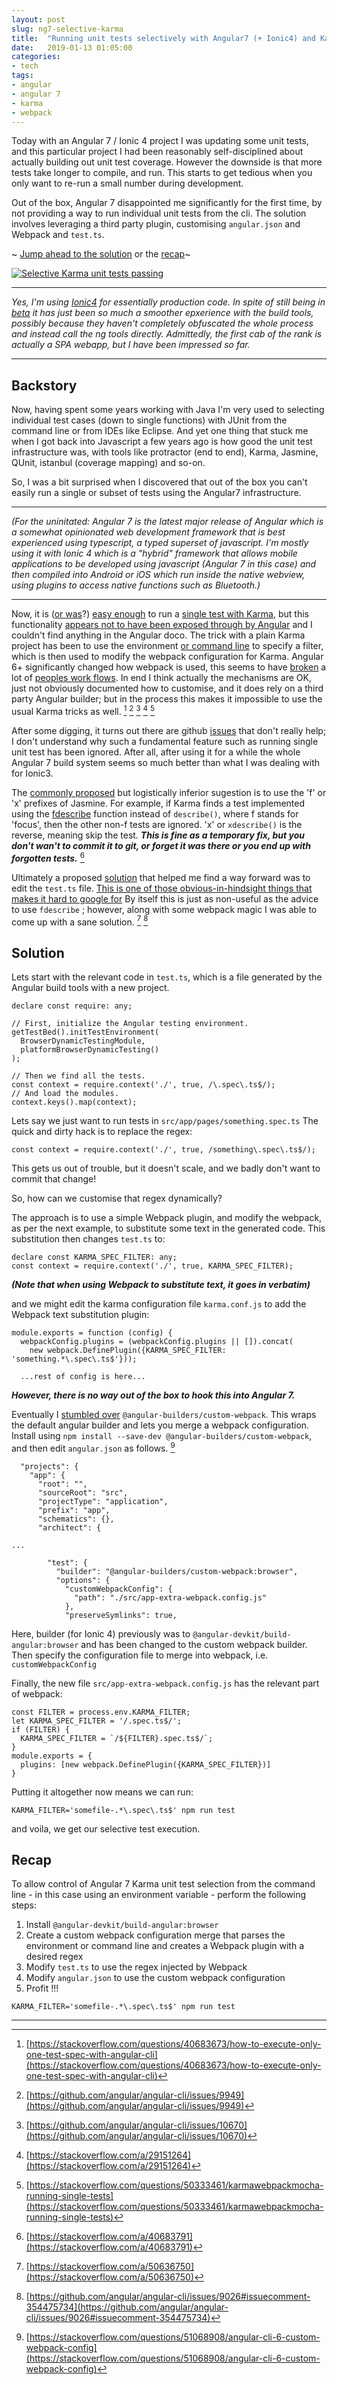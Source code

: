 ```yaml
---
layout: post
slug: ng7-selective-karma
title:  "Running unit tests selectively with Angular7 (+ Ionic4) and Karma"
date:   2019-01-13 01:05:00
categories:
- tech
tags:
- angular
- angular 7
- karma
- webpack
---
```


Today with an Angular 7 / Ionic 4 project I was updating some unit tests, and this particular project I had been reasonably  self-disciplined about actually building out  unit test coverage. However the downside is that more tests take longer to compile, and run. This starts to get tedious when you only want to re-run a small number during development.

Out of the box, Angular 7 disappointed me significantly for the first time, by not providing a way to run individual unit tests from the cli. The solution involves leveraging a third party plugin, customising `angular.json` and Webpack and `test.ts`.

~ [Jump ahead to the solution](#Solution) or the [recap](#Recap)~

[![Selective Karma unit tests passing](http://blog.oldcomputerjunk.net/images/karma-screenshot-1.png)](http://blog.oldcomputerjunk.net/images/karma-screenshot-1.png)

---

_Yes, I'm using [Ionic4](https://beta.ionicframework.com/docs/) for essentially production code. In spite of still being in [beta](https://blog.ionicframework.com/announcing-ionic-4-beta/) it has just been so much a smoother epxerience with the build tools, possibly because they haven't completely obfuscated the whole process and instead call the ng tools directly. Admittedly, the first cab of the rank is actually a SPA webapp, but I have been impressed so far._

---

## Backstory

Now, having spent some years working with Java I'm very used to selecting individual test cases (down to single functions) with JUnit from the command line or from IDEs like Eclipse. And yet one thing that stuck me when I got back into Javascript a few years ago is how good the unit test infrastructure was, with tools like protractor (end to end), Karma, Jasmine, QUnit, istanbul (coverage mapping) and so-on.

So, I was a bit surprised when I discovered that out of the box you can't easily run a single or subset of tests using the Angular7 infrastructure.

---

*(For the uninitated: Angular 7 is the latest major release of Angular which is a somewhat opinionated web development framework that is best experienced using typescript, a typed superset of javascript. I'm mostly using it with Ionic 4 which is a "hybrid" framework that allows mobile applications to be developed using javascript (Angular 7 in this case) and then compiled into Android or iOS which run inside the native webview, using plugins to access native functions such as Bluetooth.)*

---

Now, it is ([or was](https://stackoverflow.com/a/31598188/2772465)?) [easy enough](https://medium.com/@bebraw/running-individual-tests-with-karma-mocha-89aece8ba18b) to run a [single test with Karma](https://stackoverflow.com/a/29151264/2772465), but this functionality [appears not to have been exposed through by Angular](https://stackoverflow.com/questions/40683673/how-to-execute-only-one-test-spec-with-angular-cli)  and I couldn't find anything in the Angular doco. The trick with a plain Karma project has been to use the environment [or command line](https://stackoverflow.com/a/29151264)  to specify a filter, which is then used to modify the webpack configuration for Karma. Angular 6+ significantly changed how webpack is used, this seems to have [broken](https://github.com/angular/angular-cli/issues/9949) a lot of [peoples work flows](https://github.com/angular/angular-cli/issues/10670).  In end I think actually the mechanisms are OK, just not obviously documented how to customise, and it does rely on a third party Angular builder; but in the process this makes it impossible to use the usual Karma tricks as well. [^1] [^2] [^3] [^6] [^9]

After some digging, it turns out there are github [issues](https://github.com/angular/angular-cli/issues/9026) that don't really help; I don't understand why such a fundamental feature such as running single unit test has been ignored. After all, after using it for a while the whole Angular 7 build system seems so much better than what I was dealing with for Ionic3.

The [commonly proposed](https://stackoverflow.com/a/40683791) but logistically inferior sugestion is to use the 'f' or 'x' prefixes of Jasmine.  For example, if Karma finds a test implemented using the [fdescribe](https://jasmine.github.io/api/2.8/global.html#fdescribe) function instead of `describe()`, where f stands for 'focus', then the other non-f tests are ignored. 'x' or `xdescribe()` is the reverse, meaning skip the test. **_This is fine as a temporary fix, but you don't wan't to commit it to git, or forget it was there or you end up with forgotten tests._** [^4]

Ultimately a proposed [solution](https://github.com/angular/angular-cli/issues/9026#issuecomment-354475734) that helped me find a way forward was to edit the `test.ts` file. [This is one of those obvious-in-hindsight things that makes it hard to google for](https://stackoverflow.com/a/50636750) By itself this is just as non-useful as the advice to use `fdescribe` ; however, along with some webpack magic I was able to come up with a sane solution. [^5] [^8]

## Solution

Lets start with the relevant code in `test.ts`, which is a file generated by the Angular build tools with a new project.
```
declare const require: any;

// First, initialize the Angular testing environment.
getTestBed().initTestEnvironment(
  BrowserDynamicTestingModule,
  platformBrowserDynamicTesting()
);

// Then we find all the tests.
const context = require.context('./', true, /\.spec\.ts$/);
// And load the modules.
context.keys().map(context);
```

Lets say we just want to run tests in `src/app/pages/something.spec.ts` The quick and dirty hack is to replace the regex:
```
const context = require.context('./', true, /something\.spec\.ts$/);
```

This gets us out of trouble, but it doesn't scale, and we badly don't want to commit that change!

So, how can we customise that regex dynamically?

The approach is to use a simple Webpack plugin, and modify the webpack, as per the next example, to substitute some text in the generated code.
This substitution then changes `test.ts` to:

```
declare const KARMA_SPEC_FILTER: any;
const context = require.context('./', true, KARMA_SPEC_FILTER);
```

**_(Note that when using Webpack to substitute text, it goes in verbatim)_**

and we might edit the karma configuration file `karma.conf.js` to add the Webpack text substitution plugin:
```
module.exports = function (config) {
  webpackConfig.plugins = (webpackConfig.plugins || []).concat(
    new webpack.DefinePlugin({KARMA_SPEC_FILTER: 'something.*\.spec\.ts$'}));

  ...rest of config is here...
```

**_However, there is no way out of the box to hook this into Angular 7._**


Eventually I [stumbled over](https://stackoverflow.com/questions/51068908/angular-cli-6-custom-webpack-config) `@angular-builders/custom-webpack`.
This wraps the default angular builder and lets you merge a webpack configuration. Install using `npm install --save-dev @angular-builders/custom-webpack`, and then edit `angular.json` as follows. [^7]

```
  "projects": {
    "app": {
      "root": "",
      "sourceRoot": "src",
      "projectType": "application",
      "prefix": "app",
      "schematics": {},
      "architect": {

...

        "test": {
          "builder": "@angular-builders/custom-webpack:browser",
          "options": {
            "customWebpackConfig": {
              "path": "./src/app-extra-webpack.config.js"
            },
            "preserveSymlinks": true,
```

Here, builder (for Ionic 4) previously was to `@angular-devkit/build-angular:browser` and has been changed to the custom webpack builder. Then specify the configuration file to merge into webpack, i.e. `customWebpackConfig`

Finally, the new file `src/app-extra-webpack.config.js` has the relevant part of webpack:

```
const FILTER = process.env.KARMA_FILTER;
let KARMA_SPEC_FILTER = '/.spec.ts$/';
if (FILTER) {
  KARMA_SPEC_FILTER = `/${FILTER}.spec.ts$/`;
}
module.exports = {
  plugins: [new webpack.DefinePlugin({KARMA_SPEC_FILTER})]
}
```

Putting it altogether now means we can run:
```
KARMA_FILTER='somefile-.*\.spec\.ts$' npm run test
```

and voila, we get our selective test execution.

## Recap

To allow control of Angular 7 Karma unit test selection from the command line - in this case using an environment variable - perform the following steps:

1. Install `@angular-devkit/build-angular:browser`
2. Create a custom webpack configuration merge that parses the environment or command line and creates a Webpack plugin with a desired regex
3. Modify `test.ts` to use the regex injected by Webpack
4. Modify `angular.json` to use the custom webpack configuration
5. Profit !!!
```
KARMA_FILTER='somefile-.*\.spec\.ts$' npm run test
```

---

[^1]: [https://stackoverflow.com/questions/40683673/how-to-execute-only-one-test-spec-with-angular-cli](https://stackoverflow.com/questions/40683673/how-to-execute-only-one-test-spec-with-angular-cli)

[^2]: [https://github.com/angular/angular-cli/issues/9949](https://github.com/angular/angular-cli/issues/9949)

[^3]: [https://github.com/angular/angular-cli/issues/10670](https://github.com/angular/angular-cli/issues/10670)

[^4]: [https://stackoverflow.com/a/40683791](https://stackoverflow.com/a/40683791)

[^5]: [https://stackoverflow.com/a/50636750](https://stackoverflow.com/a/50636750)

[^6]: [https://stackoverflow.com/a/29151264](https://stackoverflow.com/a/29151264)

[^7]: [https://stackoverflow.com/questions/51068908/angular-cli-6-custom-webpack-config](https://stackoverflow.com/questions/51068908/angular-cli-6-custom-webpack-config)

[^8]: [https://github.com/angular/angular-cli/issues/9026#issuecomment-354475734](https://github.com/angular/angular-cli/issues/9026#issuecomment-354475734)

[^9]: [https://stackoverflow.com/questions/50333461/karmawebpackmocha-running-single-tests](https://stackoverflow.com/questions/50333461/karmawebpackmocha-running-single-tests)


